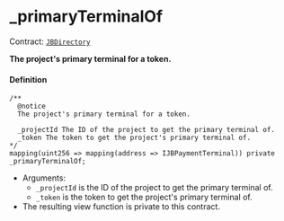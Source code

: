 # _primaryTerminalOf

Contract: [`JBDirectory`](/v4/deprecated/v3/api/contracts/jbdirectory/)‌

**The project's primary terminal for a token.**

#### Definition

```
/**
  @notice
  The project's primary terminal for a token.

  _projectId The ID of the project to get the primary terminal of.
  _token The token to get the project's primary terminal of.
*/
mapping(uint256 => mapping(address => IJBPaymentTerminal)) private _primaryTerminalOf;
```

* Arguments:
  * `_projectId` is the ID of the project to get the primary terminal of.
  * `_token` is the token to get the project's primary terminal of.
* The resulting view function is private to this contract.
